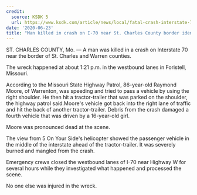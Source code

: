 ```yaml
---
credit:
  source: KSDK 5
  url: https://www.ksdk.com/article/news/local/fatal-crash-interstate-70-st-charles-warren-county/63-27a893a1-74f6-4aeb-a123-31110698df00
date: '2020-06-23'
title: "Man killed in crash on I-70 near St. Charles County border identified"
---
```

ST. CHARLES COUNTY, Mo. — A man was killed in a crash on Interstate 70 near the border of St. Charles and Warren counties.

The wreck happened at about 1:21 p.m. in the westbound lanes in Foristell, Missouri.

According to the Missouri State Highway Patrol, 86-year-old Raymond Moore, of Warrenton, was speeding and tried to pass a vehicle by using the right shoulder. He then hit a tractor-trailer that was parked on the shoulder, the highway patrol said.Moore's vehicle got back into the right lane of traffic and hit the back of another tractor-trailer. Debris from the crash damaged a fourth vehicle that was driven by a 16-year-old girl.

Moore was pronounced dead at the scene.

The view from 5 On Your Side's helicopter showed the passenger vehicle in the middle of the interstate ahead of the tractor-trailer. It was severely burned and mangled from the crash.

Emergency crews closed the westbound lanes of I-70 near Highway W for several hours while they investigated what happened and processed the scene.

No one else was injured in the wreck.
